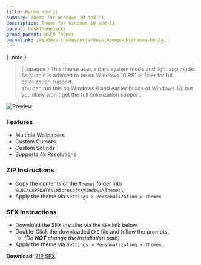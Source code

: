 ```yaml
---
title: Ranma Hentai
summary: Theme for Windows 10 and 11
description: Theme for Windows 10 and 11
parent: Deskthemepacks
grand_parent: NSFW Themes
permalink: /windows-themes/nsfw/deskthemepacks/ranma-hentai
---
```


{ .note }
> { .opaque }
> This theme uses a dark system mode and light app mode. As such it is advised to be on Windows 10 RS1 or later for full colorization support.  
> You can run this on Windows 8 and earlier builds of Windows 10; but you likely won't get the full colorization support.

![Preview][Preview]

### Features

- Multiple Wallpapers
- Custom Cursors
- Custom Sounds
- Supports 4k Resolutions

### ZIP Instructions

- Copy the contents of the `Themes` folder into `%LOCALAPPDATA%\Microsoft\Windows\Themes\`
- Apply the theme via `Settings > Personalization > Themes`

### SFX Instructions

- Download the SFX installer via the `SFX` link below.
- Double-Click the downloaded `EXE` file and follow the prompts.
  - *(Do **NOT** change the installation path)*
- Apply the theme via `Settings > Personalization > Themes`.

**Download**: [ZIP][ZIP] [SFX][SFX]

<!-- ///////////////////////////////////////////////////////////////////////////////////////////////////////////////////////////////////////////////////// -->

[Preview]: https://gitlab.com/the-back-room/deskthemepacks/nsfw/ranma-hentai/-/raw/main/Extras/Preview.bmp

<!-- ////////////////////////////////////////////////////////////////////////////////////////////////////////////////////// -->

[ZIP]: https://gitlab.com/the-back-room/deskthemepacks/nsfw/ranma-hentai/-/archive/main/ranma-hentai-main.zip
[SFX]: https://gitlab.com/-/project/71476467/uploads/e4fbc3d002f200a50fc7ba49dc90a21a/Ranma_Hentai.exe

<!-- ///////////////////////////////////////////////////////////////////////////////////////////////////////////////////////////////////////////////////// -->